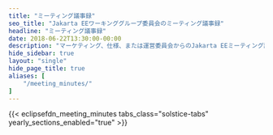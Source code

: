 ```yaml
---
title: "ミーティング議事録"
seo_title: "Jakarta EEワーキンググループ委員会のミーティング議事録"
headline: "ミーティング議事録"
date: 2018-06-22T13:30:00-00:00
description: "マーケティング、仕様、または運営委員会からのJakarta EEミーティング議事録。"
hide_sidebar: true
layout: "single"
hide_page_title: true
aliases: [
    "/meeting_minutes/"
]
---
```


{{< eclipsefdn_meeting_minutes tabs_class="solstice-tabs" yearly_sections_enabled="true" >}}
